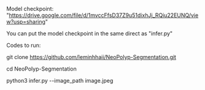 Model checkpoint: "https://drive.google.com/file/d/1mvccFfsD37Z9u51dixhJj_RQiu22EUNQ/view?usp=sharing"

You can put the model checkpoint in the same direct as "infer.py"

Codes to run:

git clone https://github.com/leminhhaii/NeoPolyp-Segmentation.git

cd NeoPolyp-Segmentation

python3 infer.py --image_path image.jpeg
